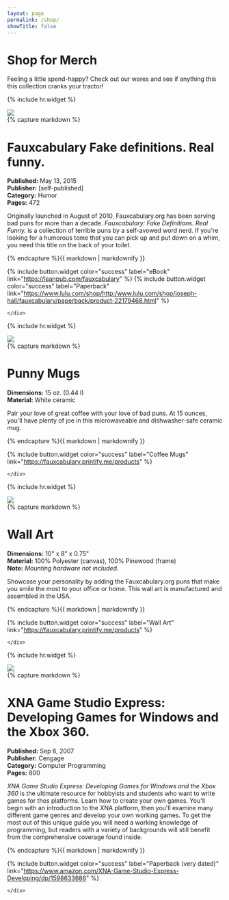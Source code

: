 ```yaml
---
layout: page
permalink: /shop/
showTitle: false
---
```


# Shop for Merch

Feeling a little spend-happy? Check out our wares and see if anything this this collection cranks your tractor!

{% include hr.widget %}

<div class="row shop">
    <div class="col-md-6 col-sm-12">
        <img src='{{ "/assets/images/shop/book-fauxcabulary.png" | relative_url }}' />
    </div>
    <div class="col-md-6 col-sm-12">
{% capture markdown %}

# Fauxcabulary <span class="tiny nowrap">Fake definitions. Real funny.</span>

**Published:** May 13, 2015<br/>
**Publisher:** [self-published]<br/>
**Category:** Humor<br/>
**Pages:** 472<br/>

Originally launched in August of 2010, Fauxcabulary.org has been serving bad puns for more than a decade. _Fauxcabulary: Fake Definitions. Real Funny._ is a collection of terrible puns by a self-avowed word nerd. If you're looking for a humorous tome that you can pick up and put down on a whim, you need this title on the back of your toilet.

{% endcapture %}{{ markdown | markdownify }}

{% include button.widget color="success" label="eBook" link="https://leanpub.com/fauxcabulary" %}
{% include button.widget color="success" label="Paperback" link="https://www.lulu.com/shop/http:/www.lulu.com/shop/joseph-hall/fauxcabulary/paperback/product-22179468.html" %}

    </div>
</div>

{% include hr.widget %}

<div class="row shop">
    <div class="col-md-6 col-sm-12">
        <img src='{{ "/assets/images/shop/mugs.png" | relative_url }}' />
    </div>
    <div class="col-md-6 col-sm-12">
{% capture markdown %}

# Punny Mugs

**Dimensions:** 15 oz. (0.44 l)<br/>
**Material:** White ceramic<br/>

Pair your love of great coffee with your love of bad puns. At 15 ounces, you'll have plenty of joe in this microwaveable and dishwasher-safe ceramic mug.

{% endcapture %}{{ markdown | markdownify }}

{% include button.widget color="success" label="Coffee Mugs" link="https://fauxcabulary.printify.me/products" %}

    </div>
</div>

{% include hr.widget %}

<div class="row shop">
    <div class="col-md-6 col-sm-12">
        <img src='{{ "/assets/images/shop/art.png" | relative_url }}' />
    </div>
    <div class="col-md-6 col-sm-12">
{% capture markdown %}

# Wall Art

**Dimensions:** 10" x 8" x 0.75"<br/>
**Material:** 100% Polyester (canvas), 100% Pinewood (frame)<br/>
**Note:** _Mounting hardware not included._<br/>

Showcase your personality by adding the Fauxcabulary.org puns that make you smile the most to your office or home. This wall art is manufactured and assembled in the USA.

{% endcapture %}{{ markdown | markdownify }}

{% include button.widget color="success" label="Wall Art" link="https://fauxcabulary.printify.me/products" %}

    </div>
</div>

{% include hr.widget %}

<div class="row shop">
    <div class="col-md-6 col-sm-12">
        <img src='{{ "/assets/images/shop/book-xna.png" | relative_url }}' />
    </div>
    <div class="col-md-6 col-sm-12">
{% capture markdown %}

# XNA Game Studio Express: <span class="tiny nowrap">Developing Games for Windows and the Xbox 360.</span>

**Published:** Sep 6, 2007<br/>
**Publisher:** Cengage<br/>
**Category:** Computer Programming<br/>
**Pages:** 800<br/>

_XNA Game Studio Express: Developing Games for Windows and the Xbox 360_ is the ultimate resource for hobbyists and students who want to write games for thos platforms. Learn how to create your own games. You'll begin with an introduction to the XNA platform, then you'll examine many different game genres and develop your own working games. To get the most out of this unique guide you will need a working knowledge of programming, but readers with a variety of backgrounds will still benefit from the comprehensive coverage found inside.

{% endcapture %}{{ markdown | markdownify }}

{% include button.widget color="success" label="Paperback (very dated)" link="https://www.amazon.com/XNA-Game-Studio-Express-Developing/dp/1598633686" %}

    </div>
</div>
